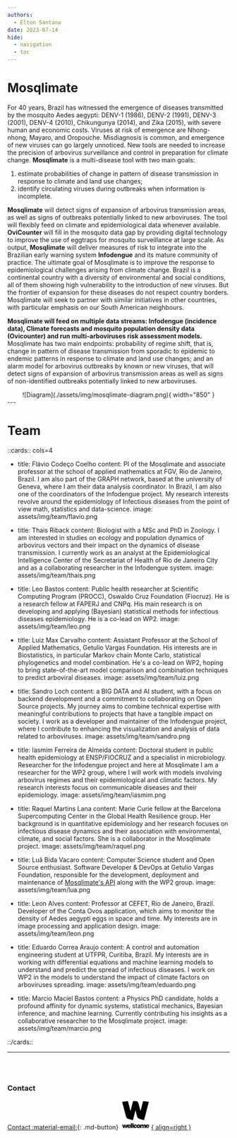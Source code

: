 ```yaml
---
authors:
  - Elton Santana
date: 2023-07-14
hide:
  - navigation
  - toc
---
```


# Mosqlimate

For 40 years, Brazil has witnessed the emergence of diseases transmitted by the mosquito Aedes aegypti: DENV-1 (1986), DENV-2 (1991), DENV-3 (2001), DENV-4 (2010), Chikungunya (2014), and Zika (2015), with severe human and economic costs. Viruses at risk of emergence are Nhong-nhong, Mayaro, and Oropouche. Misdiagnosis is common, and emergence of new viruses can go largely unnoticed. New tools are needed to increase the precision of arbovirus surveillance and control in preparation for climate change. **Mosqlimate** is a multi-disease tool with two main goals: 

1. estimate probabilities of change in pattern of disease transmission in response to climate and land use changes; 
2. identify circulating viruses during outbreaks when information is incomplete. 

**Mosqlimate** will detect signs of expansion of arbovirus transmission areas, as well as signs of outbreaks potentially linked to new arboviruses. The tool will flexibly feed on climate and epidemiological data whenever available. **OviCounter** will fill in the mosquito data gap by providing digital technology to improve the use of eggtraps for mosquito surveillance at large scale. As output, **Mosqlimate** will deliver measures of risk to integrate into the Brazilian early warning system **Infodengue** and its mature community of practice. The ultimate goal of Mosqlimate is to improve the response to epidemiological challenges arising from climate change. Brazil is a continental country with a diversity of environmental and social conditions, all of them showing high vulnerability to the introduction of new viruses. But the frontier of expansion for these diseases do not respect country borders. Mosqlimate will seek to partner with similar initiatives in other countries, with particular emphasis on our South American neighbours.

  **Mosqlimate will feed on multiple data streams: Infodengue (incidence data), Climate forecasts and mosquito population density data (Ovicounter) and run multi-arboviruses risk assessment models.** Mosqlimate has two main endpoints: probability of regime shift, that is, change in pattern of disease transmission from sporadic to epidemic to endemic patterns in response to climate and land use changes; and an alarm model for arbovirus outbreaks by known or new viruses, that will detect signs of expansion of arbovirus transmission areas as well as signs of non-identified outbreaks potentially linked to new arboviruses.

<center>
![Diagram](./assets/img/mosqlimate-diagram.png){ width="850" }
</center>
---

# Team

::cards:: cols=4

- title: Flávio Codeço Coelho
  content: PI of the Mosqlimate and associate professor at the school of applied mathematics at FGV, Rio de Janeiro, Brazil. I am also part of the GRAPH network, based at the university of Geneva, where I am their data analysis coordinator. In Brazil, I am also one of the coordinators of the Infodengue project. My research interests revolve around the epidemiology of Infectious diseases from the point of view math, statistics and data-science.
  image: assets/img/team/flavio.png

- title: Thais Riback
  content: Biologist with a MSc and PhD in Zoology. I am interested in studies on ecology and population dynamics of arbovirus vectors and their impact on the dynamics of disease transmission. I currently work as an analyst at the Epidemiological Intelligence Center of the Secretariat of Health of Rio de Janeiro City and as a collaborating researcher in the Infodengue system.
  image: assets/img/team/thais.png

- title: Leo Bastos
  content: Public health researcher at Scientific Computing Program (PROCC), Oswaldo Cruz Foundation (Fiocruz). He is a research fellow at FAPERJ and CNPq. His main research is on developing and applying (Bayesian) statistical methods for infectious diseases epidemiology. He is a co-lead on WP2.
  image: assets/img/team/leo.png

- title: Luiz Max Carvalho
  content: Assistant Professor at the School of Applied Mathematics, Getulio Vargas Foundation. His interests are in Biostatistics, in particular Markov chain Monte Carlo, statistical phylogenetics and model combination. He's a co-lead on WP2, hoping to bring state-of-the-art model comparison and combination techniques to predict arboviral diseases.
  image: assets/img/team/luiz.png

- title: Sandro Loch
  content: a BIG DATA and AI student, with a focus on backend development and a commitment to collaborating on Open Source projects. My journey aims to combine technical expertise with meaningful contributions to projects that have a tangible impact on society. I work as a developer and maintainer of the Infodengue project, where I contribute to enhancing the visualization and analysis of data related to arboviruses.
  image: assets/img/team/sandro.png

- title: Iasmim Ferreira de Almeida
  content: Doctoral student in public health epidemiology at ENSP/FIOCRUZ and a specialist in microbiology. Researcher for the Infodengue project and here at Mosqlimate I am a researcher for the WP2 group, where I will work with models involving arbovirus regimes and their epidemiological and climatic factors. My research interests focus on communicable diseases and their epidemiology.
  image: assets/img/team/iasmim.png

- title: Raquel Martins Lana
  content: Marie Curie fellow at the Barcelona Supercomputing Center in the Global Health Resilience group. Her background is in quantitative epidemiology and her research focuses on infectious disease dynamics and their association with environmental, climate, and social factors. She is a collaborator in the Mosqlimate project.
  image: assets/img/team/raquel.png

- title: Luã Bida Vacaro
  content: Computer Science student and Open Source enthusiast. Software Developer & DevOps at Getulio Vargas Foundation, responsible for the development, deployment and maintenance of <a href="https://api.mosqlimate.org/">Mosqlimate's API</a> along with the WP2 group.
  image: assets/img/team/lua.png

- title: Leon Alves
  content: Professor at CEFET, Rio de Janeiro, Brazil. Developer of the Conta Ovos application, which aims to monitor the density of Aedes aegypti eggs in space and time. My interests are in image processing and application design.
  image: assets/img/team/leon.png

- title: Eduardo Correa Araujo
  content: A control and automation engineering student at UTFPR, Curitiba, Brazil. My interests are in working with differential equations and machine learning models to understand and predict the spread of infectious diseases. I work on WP2 in the models to understand the impact of climate factors on arboviruses spreading.
  image: assets/img/team/eduardo.png

- title: Marcio Maciel Bastos
  content: a Physics PhD candidate, holds a profound affinity for dynamic systems, statistical mechanics, Bayesian inference, and machine learning. Currently contributing his insights as a collaborative researcher to the Mosqlimate project.
  image: assets/img/team/marcio.png

::/cards::

--- 

</br>
</br>


### Contact

[Contact :material-email:](mailto:flavio.codeco.coelho@fgv.br){: .md-button} [![Wellcome Trust](./assets/img/logo_wellcome.png){ align=right }](https://wellcome.org/news/new-digital-tools-use-climate-data-better-predict-and-prepare-infectious-diseases-outbreaks)

